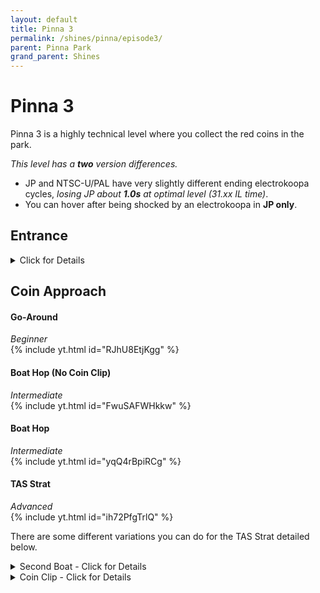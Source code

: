 ```yaml
---
layout: default 
title: Pinna 3
permalink: /shines/pinna/episode3/
parent: Pinna Park
grand_parent: Shines
---
```


# Pinna 3
Pinna 3 is a highly technical level where you collect the red coins in the park.  

*This level has a **two** version differences.* 
- JP and NTSC-U/PAL have very slightly different ending electrokoopa cycles, *losing JP about **1.0s** at optimal level (31.xx IL time)*.
- You can hover after being shocked by an electrokoopa in **JP only**.

## Entrance
<details markdown="block">
  <summary markdown="span">
    Click for Details
  </summary>
Entering the park is the same as Pinna 1, 3, 7, and 8.  
{% include yt.html id="YDxrxFj0Jv0" %}  

#### One Slide
-Tap jump, then dive.  
-Instead of performing a rollout, bellyhop (press B) directly after which leads into a waterslide.  
<img src="https://i.imgur.com/iIBtYwU.png">  
To get through the entrance with a single slide requires some maneuvering between obstacles. The image above highlights two main points to avoid bonking off. The easiest way to do this is by first leaving a bit of space between Mario and the wall. After sliding past the forward-facing section of the wall, you can then hold the control stick forward and in toward the wall. Once Mario is sliding against the side you should be able to slide through freely without bonking. Notice that holding in towards the walls also help to avoid bonking on the further ahead wall and noki at the entrance.
</details>  

## Coin Approach  
#### Go-Around
*Beginner*  
{% include yt.html id="RJhU8EtjKgg" %}  

#### Boat Hop (No Coin Clip)  
*Intermediate*  
{% include yt.html id="FwuSAFWHkkw" %}  

#### Boat Hop  
*Intermediate*  
{% include yt.html id="yqQ4rBpiRCg" %}  

#### TAS Strat    
*Advanced*  
{% include yt.html id="ih72PfgTrlQ" %}  

There are some different variations you can do for the TAS Strat detailed below.  
<details markdown="block">
  <summary markdown="span">
    Second Boat - Click for Details
  </summary>
 Second boat can be dismounted either **aggro** [(Tip of the Ship)](https://youtu.be/ih72PfgTrlQ?si=m4Q4PME65Ak76Txq&t=11) or **safe** [(Side of the Ship)](https://youtu.be/HKKxB632OTY?si=kIDRzalTagSwLxE2&t=10).
<img src="https://i.imgur.com/A8GzxV7.png" width=500>  
</details>  


<details markdown="block">
  <summary markdown="span">
    Coin Clip - Click for Details
  </summary>  
  Coin Clip *(7th coin)* is a difficult trick that saves around **2.0s** and is largely feel based. The edges of the ramps (the wood) do not have collision, allowing you to clip inside these green grates.  
  <img src="https://i.imgur.com/TH29lxn.png" width=500>  
  Coin Clip can be done on [Left Side](https://youtu.be/GdkqnhZPNO4?si=cDnymqSKw5t_RPgI&t=19) or [Right Side](https://youtu.be/gEY-LOqHxXg?si=is31hPOO3LBYfLNB&t=21) (preference).  
</details>  
